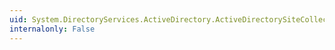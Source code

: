 ```yaml
---
uid: System.DirectoryServices.ActiveDirectory.ActiveDirectorySiteCollection.AddRange(System.DirectoryServices.ActiveDirectory.ActiveDirectorySiteCollection)
internalonly: False
---
```

